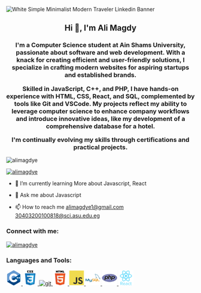 ![White Simple Minimalist Modern Traveler Linkedin Banner](https://github.com/user-attachments/assets/be3629ba-45fa-42a8-9da6-73cb01bd9210)

<h2 align="center">Hi 👋, I'm Ali Magdy</h2>
<h3 align="center">I'm a Computer Science student at Ain Shams University, passionate about software and web development. With a knack for creating efficient and user-friendly solutions, I specialize in crafting modern websites for aspiring startups and established brands.

Skilled in JavaScript, C++, and PHP, I have hands-on experience with HTML, CSS, React, and SQL, complemented by tools like Git and VSCode. My projects reflect my ability to leverage computer science to enhance company workflows and introduce innovative ideas, like my development of a comprehensive database for a hotel.

I'm continually evolving my skills through certifications and practical projects.</h3>

<p align="left"> <img src="https://komarev.com/ghpvc/?username=alimagdye&label=Profile%20views&color=0e75b6&style=flat" alt="alimagdye" /> </p>

<p align="left"> <a href="https://github.com/ryo-ma/github-profile-trophy"><img src="https://github-profile-trophy.vercel.app/?username=alimagdye" alt="alimagdye" /></a> </p>

- 🌱 I’m currently learning More about Javascript, React

- 💬 Ask me about Javascript

- 📫 How to reach me alimagdye1@gmail.com 
                     30403200100818@sci.asu.edu.eg

<h3 align="left">Connect with me:</h3>
<p align="left">
<a href="https://linkedin.com/in/alimagdye" target="blank"><img align="center" src="https://raw.githubusercontent.com/rahuldkjain/github-profile-readme-generator/master/src/images/icons/Social/linked-in-alt.svg" alt="alimagdye" height="30" width="40" /></a>
</p>

<h3 align="left">Languages and Tools:</h3>
<p align="left"> <a href="https://www.w3schools.com/cpp/" target="_blank" rel="noreferrer"> <img src="https://raw.githubusercontent.com/devicons/devicon/master/icons/cplusplus/cplusplus-original.svg" alt="cplusplus" width="40" height="40"/> </a> <a href="https://www.w3schools.com/css/" target="_blank" rel="noreferrer"> <img src="https://raw.githubusercontent.com/devicons/devicon/master/icons/css3/css3-original-wordmark.svg" alt="css3" width="40" height="40"/> </a> <a href="https://git-scm.com/" target="_blank" rel="noreferrer"> <img src="https://www.vectorlogo.zone/logos/git-scm/git-scm-icon.svg" alt="git" width="40" height="40"/> </a> <a href="https://www.w3.org/html/" target="_blank" rel="noreferrer"> <img src="https://raw.githubusercontent.com/devicons/devicon/master/icons/html5/html5-original-wordmark.svg" alt="html5" width="40" height="40"/> </a> <a href="https://developer.mozilla.org/en-US/docs/Web/JavaScript" target="_blank" rel="noreferrer"> <img src="https://raw.githubusercontent.com/devicons/devicon/master/icons/javascript/javascript-original.svg" alt="javascript" width="40" height="40"/> </a> <a href="https://www.mysql.com/" target="_blank" rel="noreferrer"> <img src="https://raw.githubusercontent.com/devicons/devicon/master/icons/mysql/mysql-original-wordmark.svg" alt="mysql" width="40" height="40"/> </a> <a href="https://www.php.net" target="_blank" rel="noreferrer"> <img src="https://raw.githubusercontent.com/devicons/devicon/master/icons/php/php-original.svg" alt="php" width="40" height="40"/> </a> <a href="https://reactjs.org/" target="_blank" rel="noreferrer"> <img src="https://raw.githubusercontent.com/devicons/devicon/master/icons/react/react-original-wordmark.svg" alt="react" width="40" height="40"/> </a> </p>
